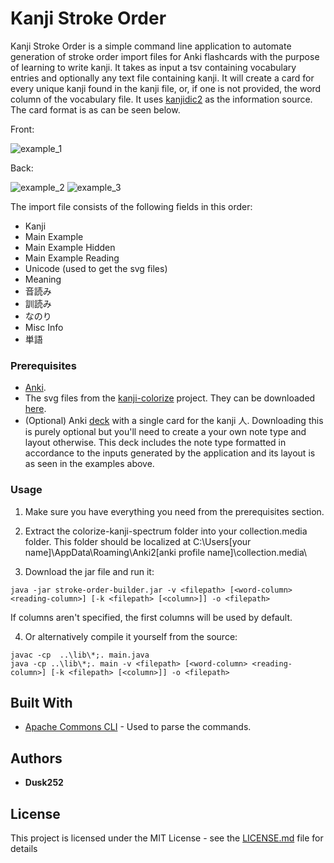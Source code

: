 # Kanji Stroke Order

Kanji Stroke Order is a simple command line application to automate generation of stroke order import files for Anki flashcards with the purpose of learning to write kanji.
It takes as input a tsv containing vocabulary entries and optionally any text file containing kanji. It will create a card for every unique kanji found in the kanji file, or, if one is not provided, the word column of the vocabulary file.
It uses [kanjidic2](http://www.edrdg.org/kanjidic/kanjd2index.html) as the information source. The card format is as can be seen below.

Front:

![example_1](https://my.mixtape.moe/mnlaxm.png)

Back:

![example_2](https://my.mixtape.moe/amknfv.png) ![example_3](https://my.mixtape.moe/tzlvwr.png)

The import file consists of the following fields in this order:
  - Kanji
  - Main Example
  - Main Example Hidden
  - Main Example Reading
  - Unicode (used to get the svg files)
  - Meaning
  - 音読み
  - 訓読み
  - なのり
  - Misc Info
  - 単語

### Prerequisites

* [Anki](https://apps.ankiweb.net/).
* The svg files from the [kanji-colorize](https://github.com/cayennes/kanji-colorize) project. They can be downloaded [here](https://github.com/cayennes/kanji-colorize/releases).
* (Optional) Anki [deck](stroke-order-starter.apkg) with a single card for the kanji 人. Downloading this is purely optional but you'll need to create a your own note type and layout otherwise. This deck includes the note type formatted in accordance to the inputs generated by the application and its layout is as seen in the examples above.

### Usage

1. Make sure you have everything you need from the prerequisites section.

2. Extract the colorize-kanji-spectrum folder into your collection.media folder. This folder should be localized at C:\Users\[your name]\AppData\Roaming\Anki2\[anki profile name]\collection.media\

3. Download the jar file and run it:
```
java -jar stroke-order-builder.jar -v <filepath> [<word-column> <reading-column>] [-k <filepath> [<column>]] -o <filepath>

```
If columns aren't specified, the first columns will be used by default.

4. Or alternatively compile it yourself from the source:
```
javac -cp  ..\lib\*;. main.java
java -cp ..\lib\*;. main -v <filepath> [<word-column> <reading-column>] [-k <filepath> [<column>]] -o <filepath>
```

## Built With

* [Apache Commons CLI](http://commons.apache.org/proper/commons-cli/) - Used to parse the commands.

## Authors

* **Dusk252**

## License

This project is licensed under the MIT License - see the [LICENSE.md](LICENSE.md) file for details

